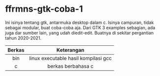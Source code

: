 # ffrmns-gtk-coba-1
Ini isinya tentang gtk, antarmuka desktop dalam c. Isinya campuran, tidak sebagai modular, buat coba-coba aja. Dari GTK 3 examples sebagian, ada juga dar sumber lain, yang udah diedit-edit. Buatnya di sekitar pergantian tahun 2020-2021.

|Berkas|Keterangan|
|:-:|:-:|
|bin |linux executable hasil kompilasi gcc|
|c | berkas berbahasa c|
